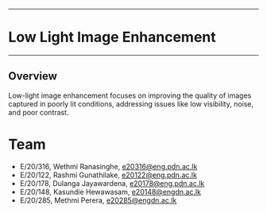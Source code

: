___
# Low Light Image Enhancement
___

## Overview

Low-light image enhancement focuses on improving the quality of images captured in
 poorly lit conditions, addressing issues like low visibility, noise, and poor contrast.

# Team
-  E/20/316, Wethmi Ranasinghe, [e20316@eng.pdn.ac.lk](mailto:e20316@eng.pdn.ac.lk)
-  E/20/122, Rashmi Gunathilake, [e20122@eng.pdn.ac.lk](mailto:e20122@eng.pdn.ac.lk)
-  E/20/178, Dulanga Jayawardena, [e20178@eng.pdn.ac.lk](mailto:e20178@eng.pdn.ac.lk)
-  E/20/148, Kasundie Hewawasam, [e20148@engdn.ac.lk](mailto:e20148@eng.pdn.ac.lk)
-  E/20/285, Methmi Perera, [e20285@engdn.ac.lk](mailto:e20285@eng.pdn.ac.lk)


